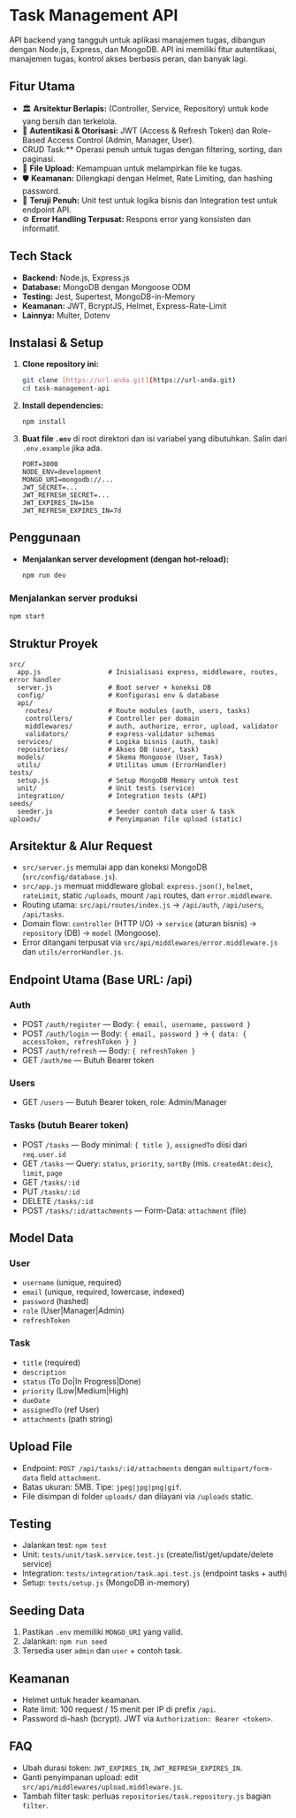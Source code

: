 # Task Management API

API backend yang tangguh untuk aplikasi manajemen tugas, dibangun dengan Node.js, Express, dan MongoDB. API ini memiliki fitur autentikasi, manajemen tugas, kontrol akses berbasis peran, dan banyak lagi.

## Fitur Utama

- 🏛️ **Arsitektur Berlapis:** (Controller, Service, Repository) untuk kode yang bersih dan terkelola.
- 🔐 **Autentikasi & Otorisasi:** JWT (Access & Refresh Token) dan Role-Based Access Control (Admin, Manager, User).
-  CRUD Task:** Operasi penuh untuk tugas dengan filtering, sorting, dan paginasi.
- 📂 **File Upload:** Kemampuan untuk melampirkan file ke tugas.
- 🛡️ **Keamanan:** Dilengkapi dengan Helmet, Rate Limiting, dan hashing password.
- 🧪 **Teruji Penuh:** Unit test untuk logika bisnis dan Integration test untuk endpoint API.
- ⚙️ **Error Handling Terpusat:** Respons error yang konsisten dan informatif.

## Tech Stack

- **Backend:** Node.js, Express.js
- **Database:** MongoDB dengan Mongoose ODM
- **Testing:** Jest, Supertest, MongoDB-in-Memory
- **Keamanan:** JWT, BcryptJS, Helmet, Express-Rate-Limit
- **Lainnya:** Multer, Dotenv

## Instalasi & Setup

1.  **Clone repository ini:**
    ```bash
    git clone [https://url-anda.git](https://url-anda.git)
    cd task-management-api
    ```

2.  **Install dependencies:**
    ```bash
    npm install
    ```

3.  **Buat file `.env`** di root direktori dan isi variabel yang dibutuhkan. Salin dari `.env.example` jika ada.
    ```
    PORT=3000
    NODE_ENV=development
    MONGO_URI=mongodb://...
    JWT_SECRET=...
    JWT_REFRESH_SECRET=...
    JWT_EXPIRES_IN=15m
    JWT_REFRESH_EXPIRES_IN=7d
    ```

## Penggunaan

- **Menjalankan server development (dengan hot-reload):**
  ```bash
  npm run dev
  ```

### Menjalankan server produksi

```bash
npm start
```

## Struktur Proyek

```
src/
  app.js                 # Inisialisasi express, middleware, routes, error handler
  server.js              # Boot server + koneksi DB
  config/                # Konfigurasi env & database
  api/
    routes/              # Route modules (auth, users, tasks)
    controllers/         # Controller per domain
    middlewares/         # auth, authorize, error, upload, validator
    validators/          # express-validator schemas
  services/              # Logika bisnis (auth, task)
  repositories/          # Akses DB (user, task)
  models/                # Skema Mongoose (User, Task)
  utils/                 # Utilitas umum (ErrorHandler)
tests/
  setup.js               # Setup MongoDB Memory untuk test
  unit/                  # Unit tests (service)
  integration/           # Integration tests (API)
seeds/
  seeder.js              # Seeder contoh data user & task
uploads/                 # Penyimpanan file upload (static)
```

## Arsitektur & Alur Request

- `src/server.js` memulai app dan koneksi MongoDB (`src/config/database.js`).
- `src/app.js` memuat middleware global: `express.json()`, `helmet`, `rateLimit`, static `/uploads`, mount `/api` routes, dan `error.middleware`.
- Routing utama: `src/api/routes/index.js` → `/api/auth`, `/api/users`, `/api/tasks`.
- Domain flow: `controller` (HTTP I/O) → `service` (aturan bisnis) → `repository` (DB) → `model` (Mongoose).
- Error ditangani terpusat via `src/api/middlewares/error.middleware.js` dan `utils/errorHandler.js`.

## Endpoint Utama (Base URL: /api)

### Auth
- POST `/auth/register` — Body: `{ email, username, password }`
- POST `/auth/login` — Body: `{ email, password }` → `{ data: { accessToken, refreshToken } }`
- POST `/auth/refresh` — Body: `{ refreshToken }`
- GET `/auth/me` — Butuh Bearer token

### Users
- GET `/users` — Butuh Bearer token, role: Admin/Manager

### Tasks (butuh Bearer token)
- POST `/tasks` — Body minimal: `{ title }`, `assignedTo` diisi dari `req.user.id`
- GET `/tasks` — Query: `status`, `priority`, `sortBy` (mis. `createdAt:desc`), `limit`, `page`
- GET `/tasks/:id`
- PUT `/tasks/:id`
- DELETE `/tasks/:id`
- POST `/tasks/:id/attachments` — Form-Data: `attachment` (file)

## Model Data

### User
- `username` (unique, required)
- `email` (unique, required, lowercase, indexed)
- `password` (hashed)
- `role` (User|Manager|Admin)
- `refreshToken`

### Task
- `title` (required)
- `description`
- `status` (To Do|In Progress|Done)
- `priority` (Low|Medium|High)
- `dueDate`
- `assignedTo` (ref User)
- `attachments` (path string)

## Upload File

- Endpoint: `POST /api/tasks/:id/attachments` dengan `multipart/form-data` field `attachment`.
- Batas ukuran: 5MB. Tipe: `jpeg|jpg|png|gif`.
- File disimpan di folder `uploads/` dan dilayani via `/uploads` static.

## Testing

- Jalankan test: `npm test`
- Unit: `tests/unit/task.service.test.js` (create/list/get/update/delete service)
- Integration: `tests/integration/task.api.test.js` (endpoint tasks + auth)
- Setup: `tests/setup.js` (MongoDB in-memory)

## Seeding Data

1. Pastikan `.env` memiliki `MONGO_URI` yang valid.
2. Jalankan: `npm run seed`
3. Tersedia user `admin` dan `user` + contoh task.

## Keamanan

- Helmet untuk header keamanan.
- Rate limit: 100 request / 15 menit per IP di prefix `/api`.
- Password di-hash (bcrypt). JWT via `Authorization: Bearer <token>`.

## FAQ

- Ubah durasi token: `JWT_EXPIRES_IN`, `JWT_REFRESH_EXPIRES_IN`.
- Ganti penyimpanan upload: edit `src/api/middlewares/upload.middleware.js`.
- Tambah filter task: perluas `repositories/task.repository.js` bagian `filter`.